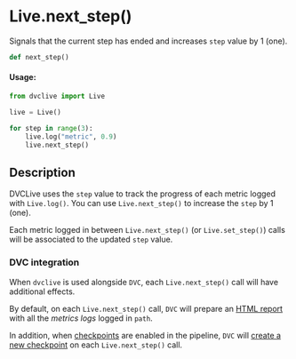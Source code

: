 # Live.next_step()

Signals that the current step has ended and increases `step` value by 1 (one).

```py
def next_step()
```

#### Usage:

```py
from dvclive import Live

live = Live()

for step in range(3):
    live.log("metric", 0.9)
    live.next_step()
```

## Description

DVCLive uses the `step` value to track the progress of each metric logged with
`Live.log()`. You can use `Live.next_step()` to increase the `step` by 1 (one).

Each metric logged in between `Live.next_step()` (or `Live.set_step()`) calls
will be associated to the updated `step` value.

### DVC integration

When `dvclive` is used alongside `DVC`, each `Live.next_step()` call will have
additional effects.

By default, on each `Live.next_step()` call, `DVC` will prepare an
[HTML report](/doc/dvclive/user-guide/dvclive-with-dvc#html-report) with all the
_metrics logs_ logged in `path`.

In addition, when
[checkpoints](/doc/user-guide/experiment-management/checkpoints) are enabled in
the <abbr>pipeline</abbr>, `DVC` will
[create a new checkpoint](/doc/dvclive/user-guide/dvclive-with-dvc#checkpoints)
on each `Live.next_step()` call.
